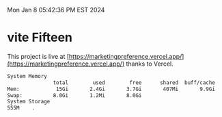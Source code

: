 Mon Jan  8 05:42:36 PM EST 2024

# vite Fifteen


This project is live at [https://marketingpreference.vercel.app/](https://marketingpreference.vercel.app/) thanks to Vercel.

```bash
System Memory
               total        used        free      shared  buff/cache   available
Mem:            15Gi       2.4Gi       3.7Gi       407Mi       9.9Gi        12Gi
Swap:          8.0Gi       1.2Mi       8.0Gi
System Storage
555M	.
```
